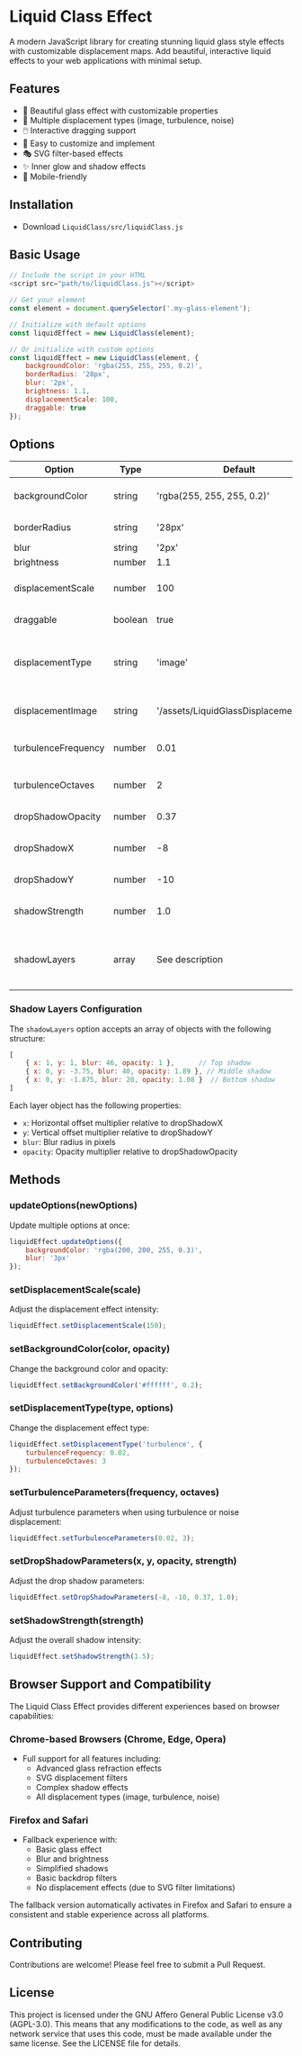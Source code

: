 # Liquid Class Effect

A modern JavaScript library for creating stunning liquid glass style effects with customizable displacement maps. Add beautiful, interactive liquid effects to your web applications with minimal setup.

## Features

- 🎨 Beautiful glass effect with customizable properties
- 🌊 Multiple displacement types (image, turbulence, noise)
- 🖱️ Interactive dragging support
- 🎯 Easy to customize and implement
- 🎭 SVG filter-based effects
- ✨ Inner glow and shadow effects
- 📱 Mobile-friendly

## Installation

- Download `LiquidClass/src/liquidClass.js`


## Basic Usage

```javascript
// Include the script in your HTML
<script src="path/to/liquidClass.js"></script>

// Get your element
const element = document.querySelector('.my-glass-element');

// Initialize with default options
const liquidEffect = new LiquidClass(element);

// Or initialize with custom options
const liquidEffect = new LiquidClass(element, {
    backgroundColor: 'rgba(255, 255, 255, 0.2)',
    borderRadius: '28px',
    blur: '2px',
    brightness: 1.1,
    displacementScale: 100,
    draggable: true
});
```

## Options

| Option | Type | Default | Description |
|--------|------|---------|-------------|
| backgroundColor | string | 'rgba(255, 255, 255, 0.2)' | Background color with opacity |
| borderRadius | string | '28px' | Border radius of the glass effect |
| blur | string | '2px' | Blur intensity |
| brightness | number | 1.1 | Brightness level |
| displacementScale | number | 100 | Intensity of the displacement effect |
| draggable | boolean | true | Enable/disable dragging |
| displacementType | string | 'image' | Type of displacement ('image', 'turbulence', 'noise') |
| displacementImage | string | '/assets/LiquidGlassDisplacement.png' | Path to displacement image |
| turbulenceFrequency | number | 0.01 | Frequency for turbulence/noise effect |
| turbulenceOctaves | number | 2 | Number of octaves for turbulence/noise |
| dropShadowOpacity | number | 0.37 | Opacity of the drop shadow |
| dropShadowX | number | -8 | Horizontal offset of the drop shadow |
| dropShadowY | number | -10 | Vertical offset of the drop shadow |
| shadowStrength | number | 1.0 | Overall shadow intensity multiplier |
| shadowLayers | array | See description | Array of shadow layer configurations for multi-layered shadows |

### Shadow Layers Configuration
The `shadowLayers` option accepts an array of objects with the following structure:
```javascript
[
    { x: 1, y: 1, blur: 46, opacity: 1 },      // Top shadow
    { x: 0, y: -3.75, blur: 40, opacity: 1.89 }, // Middle shadow
    { x: 0, y: -1.875, blur: 20, opacity: 1.08 }  // Bottom shadow
]
```
Each layer object has the following properties:
- `x`: Horizontal offset multiplier relative to dropShadowX
- `y`: Vertical offset multiplier relative to dropShadowY
- `blur`: Blur radius in pixels
- `opacity`: Opacity multiplier relative to dropShadowOpacity

## Methods

### updateOptions(newOptions)
Update multiple options at once:
```javascript
liquidEffect.updateOptions({
    backgroundColor: 'rgba(200, 200, 255, 0.3)',
    blur: '3px'
});
```

### setDisplacementScale(scale)
Adjust the displacement effect intensity:
```javascript
liquidEffect.setDisplacementScale(150);
```

### setBackgroundColor(color, opacity)
Change the background color and opacity:
```javascript
liquidEffect.setBackgroundColor('#ffffff', 0.2);
```

### setDisplacementType(type, options)
Change the displacement effect type:
```javascript
liquidEffect.setDisplacementType('turbulence', {
    turbulenceFrequency: 0.02,
    turbulenceOctaves: 3
});
```

### setTurbulenceParameters(frequency, octaves)
Adjust turbulence parameters when using turbulence or noise displacement:
```javascript
liquidEffect.setTurbulenceParameters(0.02, 3);
```

### setDropShadowParameters(x, y, opacity, strength)
Adjust the drop shadow parameters:
```javascript
liquidEffect.setDropShadowParameters(-8, -10, 0.37, 1.0);
```

### setShadowStrength(strength)
Adjust the overall shadow intensity:
```javascript
liquidEffect.setShadowStrength(1.5);
```

## Browser Support and Compatibility

The Liquid Class Effect provides different experiences based on browser capabilities:

### Chrome-based Browsers (Chrome, Edge, Opera)
- Full support for all features including:
  - Advanced glass refraction effects
  - SVG displacement filters
  - Complex shadow effects
  - All displacement types (image, turbulence, noise)

### Firefox and Safari
- Fallback experience with:
  - Basic glass effect
  - Blur and brightness
  - Simplified shadows
  - Basic backdrop filters
  - No displacement effects (due to SVG filter limitations)

The fallback version automatically activates in Firefox and Safari to ensure a consistent and stable experience across all platforms.

## Contributing

Contributions are welcome! Please feel free to submit a Pull Request.

## License

This project is licensed under the GNU Affero General Public License v3.0 (AGPL-3.0). This means that any modifications to the code, as well as any network service that uses this code, must be made available under the same license. See the LICENSE file for details.
